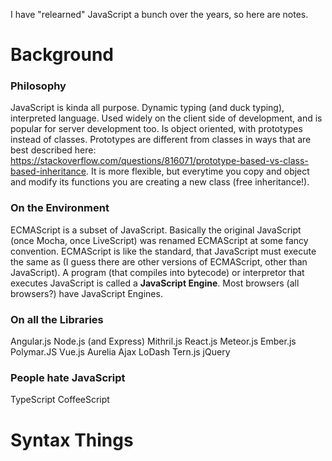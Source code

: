 I have "relearned" JavaScript a bunch over the years, so here are notes.

# Background

### Philosophy 

  JavaScript is kinda all purpose. Dynamic typing (and duck typing), interpreted language. Used widely on the client side of development, and is popular for server development too. Is object oriented, with prototypes instead of classes. Prototypes are different from classes in ways that are best described here: https://stackoverflow.com/questions/816071/prototype-based-vs-class-based-inheritance. It is more flexible, but everytime you copy and object and modify its functions you are creating a new class (free inheritance!).
  
### On the Environment

  ECMAScript is a subset of JavaScript. Basically the original JavaScript (once Mocha, once LiveScript) was renamed ECMAScript at some fancy convention. ECMAScript is like the standard, that JavaScript must execute the same as (I guess there are other versions of ECMAScript, other than JavaScript). A program (that compiles into bytecode) or interpretor that executes JavaScript is called a <strong>JavaScript Engine</strong>. Most browsers (all browsers?) have JavaScript Engines.
  
### On all the Libraries

  Angular.js
  Node.js (and Express)
  Mithril.js
  React.js
  Meteor.js
  Ember.js
  Polymar.JS
  Vue.js
  Aurelia
  Ajax
  LoDash
  Tern.js
  jQuery
  
### People hate JavaScript

  TypeScript
  CoffeeScript
  
# Syntax Things

  
